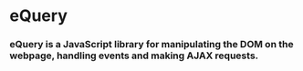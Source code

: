 # eQuery

### eQuery is a JavaScript library for manipulating the DOM on the webpage, handling events and making AJAX requests.
